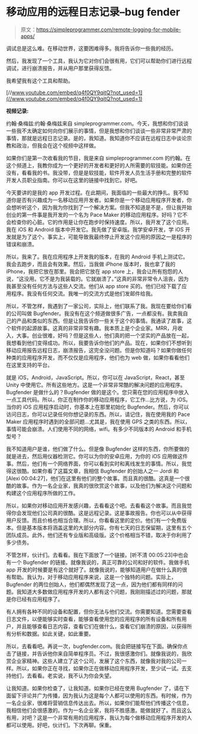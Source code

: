 # 移动应用的远程日志记录–bug fender

> 原文：<https://simpleprogrammer.com/remote-logging-for-mobile-apps/>

调试总是这么难。在移动世界，这要困难得多。我将告诉你一些我的经历。

然后，我发现了一个工具，我认为它对你们会很有用，它们可以帮助你们进行远程调试，进行崩溃报告，并从用户那里获得反馈。

我希望我有这个工具和帮助。

[//www.youtube.com/embed/q4f0QY9qitQ?not_used=1](//www.youtube.com/embed/q4f0QY9qitQ?not_used=1)

**视频记录:**

约翰·桑梅兹:约翰·桑梅兹来自 simpleprogrammer.com。今天，我想和你们谈谈一些我不太确定如何向你们展示的事情，但是我想和你们谈谈一些非常非常严肃的事情，那就是远程日志记录。是的，我知道。我知道你不应该在远程日志中谈论宗教和政治，但我会在这个视频中这样做。

如果你们是第一次收看我的节目，我是来自 simpleprogrammer.com 的约翰。在这个频道上，我教你成为一个更好的开发者和更好的人所需要的软技能。如果你还没有，看看我的书。我没带，但是是软技能，软件开发人员生活手册和完整的软件开发人员职业指南。你可以在这里的链接中找到它。好吧。

今天要讲的是我的 app 开发过程。在此期间，我面临的一些最大的挣扎。我不知道你是否有兴趣成为一名移动应用开发者。如果你是一个移动应用程序开发者，你会想听听这个，因为我为你找到了一个解决方案。但我不知道是不是，但让我开始创业的第一件事是我开发的一个名为 Pace Maker 的移动应用程序。好吗？它不会检查你的心脏。它的作用是让你在跑步时保持速度。所以，我开发了这个应用。我在 iOS 和 Android 版本中开发它。我先做了安卓版。我学安卓开发，学 iOS 开发就是为了这个。事实上，可能导致我最终停止开发这个应用的原因之一是程序的错误和崩溃。

所以，我来了。我在应用程序上开发我的版本，在我的 Android 手机上测试它。我会去跑步，而且会有效果。然后，当我做 iPhone 版本时，我也拿了我的 iPhone，我把它放在那里。我会把它放在 app store 上，我会让所有抱怨的人说，“这没用。它不是为我装载的。它就崩溃了。”这真的非常非常令人沮丧，因为我甚至没有任何方法与这些人交流。他们从 app store 买的。他们已经下载了应用程序。我没有任何交流。我唯一的交流方式是他们发邮件给我。

所以，不管怎样，我遇到了一家公司，实际上，他们联系了我。我现在要给你们看的公司叫做 Bugfender。我没有在这个频道做很多广告，一点都没有。我卖我自己的产品和类似的东西。但是让我告诉你一些关于这个的事情。我通读了故事，这个软件的起源故事。这真的非常非常有趣。我本质上是个企业家。MRR，月收入，大事。创业很难，好吗？但是这些人，他们真的把一个坚实的产品放在一起，我想看到他们变得成功。所以，我要告诉你他们的产品。现在，如果你们不想听到移动应用报告远程日志，崩溃报告，这完全没问题。但是你知道吗？如果你做任何种类的应用程序开发，而不仅仅是应用程序，他们也为 web 做，如果你看看他们在这里支持的平台。

就是 iOS，Android，JavaScript。所以，你可以在 JavaScript，React，甚至 Unity 中使用它。所有这些地方。这是一个非常非常酷的解决问题的应用程序。Bugfender 是做什么的？Bugfender 做的是这个。您只需在您的应用程序中放入一点工具代码。所以，你正在制作你的移动应用程序，它工作…比方说，为 iOS。当你的 iOS 应用程序启动时，你基本上在那里初始化 Bugfender。然后，你可以访问日志，你可以记录任何你想记录的东西。所以，请记住，我在使用我的 Pace Maker 应用程序时遇到的全部问题…尤其是，我在使用 GPS 之类的东西。所以，事情可能会崩溃。人们使用不同的网络，wifi。有多少不同版本的 Android 和手机型号？

我不知道用户是谁，他们做了什么。但是像 Bugfender 这样的东西，你所要做的就是进去，然后用仪器检测它。你可以为你的安卓应用，为你的 iOS 应用做这件事。然后，他们有一个网络界面，你可以看到实时和离线发生的事情。所以，我觉得这很酷。如果你看了这篇文章，我相信 Bugfender 的创始人之一 Jordi 和[Alexi 00:04:27]，他们在这里有他们的整个故事。而且真的很酷。这真是一个很酷的故事。作为一名企业家，我真的很欣赏这个故事，以及他们为解决这个问题和构建这个应用程序所做的工作。

所以，如果你对移动应用开发感兴趣，去看看这个吧。去看看这个故事。而且我觉得你会发现他们公司真的很酷。这是远程记录。这是事故报告。你也可以从中获得用户反馈。而且价格也相当合理。所以，你看看这里的定价。他们有一个免费版本。但是基本版本将涵盖这里的大部分内容。你有七天的日志保留期，这里有五个团队成员。此外，他们还有专业版和高级版。这个价格相当不错，取决于你利用了多少债务。

不管怎样，伙计们。去看看。我在下面放了一个链接。[听不清 00:05:23]中也会有一个 Bugfender 的链接。就像我说的，真正可靠的公司和好的软件。我做手机 app 开发的时候要是有这个就好了。就像我说的，能够知道用户在做什么真的很有帮助。我认为，对于移动应用程序来说，这是一个独特的问题。实际上，Bugfender 的两位创始人，他们都偶然发现了这一点，因为他们都有同样的问题。我知道大多数做应用程序开发的人都有这个问题，我刚刚描述过的问题，那就是你已经有应用程序了。

有人拥有各种不同的设备和配置，但你无法与他们交流。你需要知道。您需要查看日志文件，以便能够实时查看，能够查看使用您的应用程序的所有设备和所有用户，并且能够查看日志内容，查看它们在做什么，查看它们崩溃的原因，以获得所有分析和数据。如此关键，如此重要。

所以，去看看吧。再说一次，bugfender.com。我会把链接写在下面。确保你点击了链接，并告诉他你来自简单程序员。不过，我很感激你们。就像我说的，我欣赏企业家精神。这些人建立了这个公司，发展了这个东西，就像我对我的公司一样。所以，如果你正在寻找，如果你正在做移动应用程序开发，至少试一试。去支持他们，去看看。老实说，我不认为你会失望。

让我知道。如果你检查了，让我知道。如果你已经在使用 Bugfender 了，请在下面留下评论并广为传播，因为我认为这是每个人都可以使用的东西。有时候，作为一名企业家，很难将营销信息传达出去。所以，如果你们能帮他们传播这个信息，我相信他们会很感激的。作为一名企业家，我将不胜感激。能做就好了。而且这么有用，对吧？这是一个非常有用的应用程序，我认为每个做移动应用程序开发的人都可以使用。好吧，伙计们。下次再聊。保重。